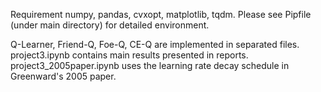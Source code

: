 Requirement numpy, pandas, cvxopt, matplotlib, tqdm. Please see Pipfile (under main directory) for detailed environment.

Q-Learner, Friend-Q, Foe-Q, CE-Q are implemented in separated files. project3.ipynb contains main results presented in reports. project3_2005paper.ipynb uses the learning rate decay schedule in Greenward's 2005 paper.
